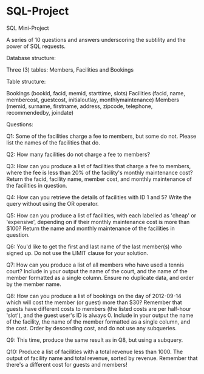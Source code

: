 # SQL-Project


SQL Mini-Project 


A series of 10 questions and answers underscoring the subtility and the power of SQL requests.

Database structure: 

Three (3) tables: Members, Facilities and Bookings

Table structure: 

Bookings (bookid, facid, memid, starttime, slots)
Facilities (facid, name, membercost, guestcost, initialoutlay, monthlymaintenance)
Members (memid, surname, firstname, address, zipcode, telephone, recommendedby, joindate)


Questions: 

Q1: Some of the facilities charge a fee to members, but some do not.
Please list the names of the facilities that do.

Q2: How many facilities do not charge a fee to members?

Q3: How can you produce a list of facilities that charge a fee to members,
where the fee is less than 20% of the facility's monthly maintenance cost?
Return the facid, facility name, member cost, and monthly maintenance of the
facilities in question.

Q4: How can you retrieve the details of facilities with ID 1 and 5?
Write the query without using the OR operator.

Q5: How can you produce a list of facilities, with each labelled as
'cheap' or 'expensive', depending on if their monthly maintenance cost is
more than $100? Return the name and monthly maintenance of the facilities
in question.

Q6: You'd like to get the first and last name of the last member(s)
who signed up. Do not use the LIMIT clause for your solution.

Q7: How can you produce a list of all members who have used a tennis court?
Include in your output the name of the court, and the name of the member
formatted as a single column. Ensure no duplicate data, and order by
the member name.

Q8: How can you produce a list of bookings on the day of 2012-09-14 which
will cost the member (or guest) more than $30? Remember that guests have
different costs to members (the listed costs are per half-hour 'slot'), and
the guest user's ID is always 0. Include in your output the name of the
facility, the name of the member formatted as a single column, and the cost.
Order by descending cost, and do not use any subqueries.

Q9: This time, produce the same result as in Q8, but using a subquery.

Q10: Produce a list of facilities with a total revenue less than 1000.
The output of facility name and total revenue, sorted by revenue. Remember
that there's a different cost for guests and members!
